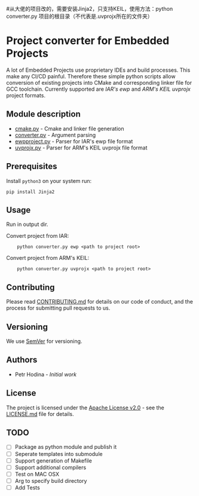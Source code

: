 #从大佬的项目改的，需要安装Jinja2，只支持KEIL，使用方法：python converter.py 项目的根目录（不代表是.uvprojx所在的文件夹）

# Project converter for Embedded Projects

A lot of Embedded Projects use proprietary IDEs and build processes. This make any CI/CD painful. Therefore these simple python scripts allow conversion of existing projects into CMake and corresponding linker file for GCC toolchain. Currently supported are *IAR's ewp* and *ARM's KEIL uvprojx* project formats.

## Module description

- [cmake.py](cmake.py) - Cmake and linker file generation
- [converter.py](converter.py) - Argument parsing
- [ewpproject.py](ewpproject) - Parser for IAR's ewp file format
- [uvprojx.py](uvprojx.py) - Parser for ARM's KEIL uvprojx file format

## Prerequisites

Install `python3` on your system run:
```shell
pip install Jinja2
```

## Usage

Run in output dir.

Convert project from IAR:
```
    python converter.py ewp <path to project root>
```
Convert project from ARM's KEIL:
```
    python converter.py uvprojx <path to project root>
```	

## Contributing

Please read [CONTRIBUTING.md](CONTRIBUTING.md) for details on our code of conduct, and the process for submitting pull requests to us.

## Versioning

We use [SemVer](semver.org) for versioning.

## Authors

- Petr Hodina - *Initial work*

## License

The project is licensed under the [Apache License v2.0](https://www.apache.org/licenses/LICENSE-2.0) - see the [LICENSE.md](LICENSE.md) file for details.

## TODO
- [ ] Package as python module and publish it
- [ ] Seperate templates into submodule
- [ ] Support generation of Makefile
- [ ] Support additional compilers
- [ ] Test on MAC OSX 
- [ ] Arg to specify build directory
- [ ] Add Tests
